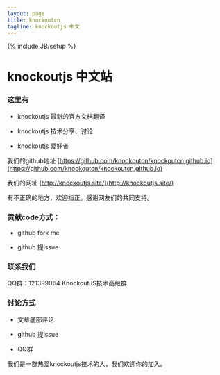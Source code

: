 ```yaml
---
layout: page
title: knockoutcn
tagline: knockoutjs 中文  
---
```

{% include JB/setup %}

# knockoutjs 中文站

### 这里有

+ knockoutjs 最新的官方文档翻译

+ knockoutjs 技术分享、讨论

+ knockoutjs 爱好者



我们的github地址 [https://github.com/knockoutcn/knockoutcn.github.io](https://github.com/knockoutcn/knockoutcn.github.io)

我们的网址 [http://knockoutjs.site/](http://knockoutjs.site/)

有不正确的地方，欢迎指正。感谢网友们的共同支持。

### 贡献code方式：

+ github fork me

+ github 提issue

### 联系我们 

QQ群：121399064 KnockoutJS技术高级群


### 讨论方式

+ 文章底部评论

+ github 提issue

+ QQ群


我们是一群热爱knockoutjs技术的人，我们欢迎你的加入。





